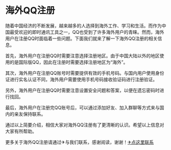# 海外QQ注册

随着中国经济的不断发展，越来越多的人选择到海外工作、学习和生活。而作为中国最受欢迎的即时通讯工具之一，QQ也受到了许多海外用户的青睐。然而，海外用户在注册QQ时面临着一些问题。下面我们就来了解一下海外QQ注册的相关信息。

首先，海外用户在注册QQ时需要注意选择注册地区。由于中国大陆以外的地区使用的是国际版QQ，因此在注册时需要选择注册地区为“海外”。

其次，海外用户在注册QQ账号时需要提供有效的手机号码。与国内用户使用身份证进行实名认证不同，海外用户需要使用手机号码接收验证码进行注册验证。

另外，海外用户在注册QQ时需要注意设置安全问题和答案，以便在遗忘密码时进行找回。

最后，海外用户在注册完QQ账号后，可以通过添加好友、加入群聊等方式来与国内的亲友保持联系。

通过以上简要介绍，相信大家对海外QQ注册有了更清晰的认识。希望以上信息对大家有所帮助。

更多关于海外QQ注册请通过✈与我们联系，感谢阅读，谢谢！[✈点这里联系](https://a.k02.cc)
